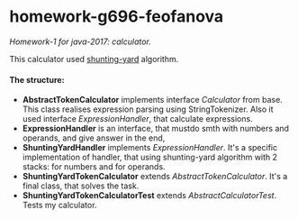# homework-g696-feofanova
*Homework-1 for java-2017: calculator.*

This calculator used [shunting-yard](https://en.wikipedia.org/wiki/Shunting-yard_algorithm) algorithm.

#### The structure:
* **AbstractTokenCalculator** implements interface *Calculator* from base.
This class realises expression parsing using StringTokenizer. Also it used interface *ExpressionHandler*, that calculate expressions.
* **ExpressionHandler** is an interface, that mustdo smth with numbers and operands, and give answer in the end,
* **ShuntingYardHandler** implements *ExpressionHandler*. It's a specific implementation of handler, that using shunting-yard algorithm with 2 stacks: for numbers and for operands.
* **ShuntingYardTokenCalculator** extends *AbstractTokenCalculator*. It's a final class, that solves the task.
* **ShuntingYardTokenCalculatorTest** extends *AbstractCalculatorTest*. Tests my calculator.
